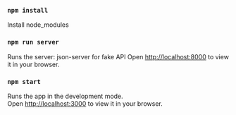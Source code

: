 
### `npm install`
Install node_modules

### `npm run server`
Runs the server: json-server for fake API
Open [http://localhost:8000](http://localhost:8000) to view it in your browser.

### `npm start`

Runs the app in the development mode.\
Open [http://localhost:3000](http://localhost:3000) to view it in your browser.


